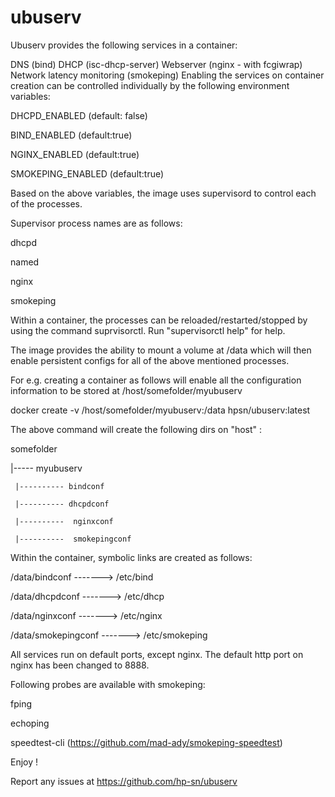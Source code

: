 # ubuserv

Ubuserv provides the following services in a container:

DNS (bind)
DHCP (isc-dhcp-server)
Webserver (nginx - with fcgiwrap)
Network latency monitoring (smokeping)
Enabling the services on container creation can be controlled individually by the following environment variables:

DHCPD_ENABLED (default: false)

BIND_ENABLED (default:true)

NGINX_ENABLED (default:true)

SMOKEPING_ENABLED (default:true)

Based on the above variables, the image uses supervisord to control each of the processes.

Supervisor process names are as follows:

dhcpd

named

nginx

smokeping

Within a container, the processes can be reloaded/restarted/stopped by using the command suprvisorctl. Run "supervisorctl help" for help.

The image provides the ability to mount a volume at /data which will then enable persistent configs for all of the above mentioned processes.

For e.g. creating a container as follows will enable all the configuration information to be stored at /host/somefolder/myubuserv

docker create -v /host/somefolder/myubuserv:/data hpsn/ubuserv:latest

The above command will create the following dirs on "host" :

somefolder

|----- myubuserv

     |---------- bindconf

     |---------- dhcpdconf

     |----------  nginxconf

     |----------  smokepingconf
Within the container, symbolic links are created as follows:

/data/bindconf -------> /etc/bind

/data/dhcpdconf -------> /etc/dhcp

/data/nginxconf -------> /etc/nginx

/data/smokepingconf -------> /etc/smokeping

All services run on default ports, except nginx. The default http port on nginx has been changed to 8888.

Following probes are available with smokeping:

fping

echoping

speedtest-cli (https://github.com/mad-ady/smokeping-speedtest)

Enjoy !

Report any issues at https://github.com/hp-sn/ubuserv
